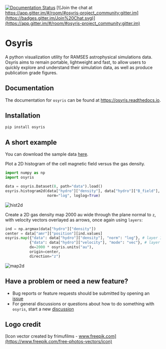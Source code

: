 [![Documentation Status](https://readthedocs.org/projects/osyris/badge/?version=latest)](https://osyris.readthedocs.io/en/stable/?badge=latest)
[![Join the chat at https://app.gitter.im/#/room/#osyris-project_community:gitter.im](https://badges.gitter.im/Join%20Chat.svg)](https://app.gitter.im/#/room/#osyris-project_community:gitter.im)

# Osyris

A python visualization utility for RAMSES astrophysical simulations data.
Osyris aims to remain portable, lightweight and fast,
to allow users to quickly explore and understand their simulation data,
as well as produce publication grade figures.

## Documentation

The documentation for `osyris` can be found at https://osyris.readthedocs.io.

## Installation

```sh
pip install osyris
```

## A short example

You can download the sample data
[here](https://github.com/osyris-project/osyrisdata/archive/refs/heads/main.zip).

Plot a 2D histogram of the cell magnetic field versus the gas density.

```python
import numpy as np
import osyris

data = osyris.Dataset(8, path="data").load()
osyris.histogram2d(data["hydro"]["density"], data["hydro"]["B_field"],
                   norm="log", loglog=True)
```
![hist2d](https://osyris.readthedocs.io/en/stable/_images/plotting_histograms_13_1.png)

Create a 2D gas density map 2000 au wide through the plane normal to ``z``,
with velocity vectors overlayed as arrows, once again using ``layers``:

```python
ind = np.argmax(data["hydro"]["density"])
center = data["amr"]["position"][ind.values]
osyris.map({"data": data["hydro"]["density"], "norm": "log"}, # layer 1
           {"data": data["hydro"]["velocity"], "mode": "vec"}, # layer 2
           dx=2000 * osyris.units("au"),
           origin=center,
           direction="z")
```
![map2d](https://osyris.readthedocs.io/en/stable/_images/plotting_maps_23_1.png)

## Have a problem or need a new feature?

- Bug reports or feature requests should be submitted by opening an [issue](https://github.com/osyris-project/osyris/issues)
- For general discussions or questions about how to do something with `osyris`, start a new [discussion](https://github.com/osyris-project/osyris/discussions)

## Logo credit

[Icon vector created by frimufilms - www.freepik.com](https://www.freepik.com/free-photos-vectors/icon)
